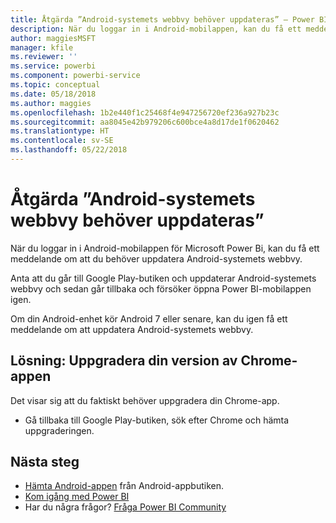 ```yaml
---
title: Åtgärda ”Android-systemets webbvy behöver uppdateras” – Power BI
description: När du loggar in i Android-mobilappen, kan du få ett meddelande om att du behöver uppdatera Android-systemets webbvy.
author: maggiesMSFT
manager: kfile
ms.reviewer: ''
ms.service: powerbi
ms.component: powerbi-service
ms.topic: conceptual
ms.date: 05/18/2018
ms.author: maggies
ms.openlocfilehash: 1b2e440f1c25468f4e947256720ef236a927b23c
ms.sourcegitcommit: aa8045e42b979206c600bce4a8d17de1f0620462
ms.translationtype: HT
ms.contentlocale: sv-SE
ms.lasthandoff: 05/22/2018
---
```

# <a name="fixing-need-to-update-android-system-webview"></a>Åtgärda ”Android-systemets webbvy behöver uppdateras”
När du loggar in i Android-mobilappen för Microsoft Power Bi, kan du få ett meddelande om att du behöver uppdatera Android-systemets webbvy. 

Anta att du går till Google Play-butiken och uppdaterar Android-systemets webbvy och sedan går tillbaka och försöker öppna Power BI-mobilappen igen. 

Om din Android-enhet kör Android 7 eller senare, kan du igen få ett meddelande om att uppdatera Android-systemets webbvy. 

## <a name="solution-upgrade-your-version-of-the-chrome-app"></a>Lösning: Uppgradera din version av Chrome-appen
Det visar sig att du faktiskt behöver uppgradera din Chrome-app. 

* Gå tillbaka till Google Play-butiken, sök efter Chrome och hämta uppgraderingen.

## <a name="next-steps"></a>Nästa steg
* [Hämta Android-appen](http://go.microsoft.com/fwlink/?LinkID=544867) från Android-appbutiken.
* [Kom igång med Power BI](service-get-started.md)
* Har du några frågor? [Fråga Power BI Community](http://community.powerbi.com/)

